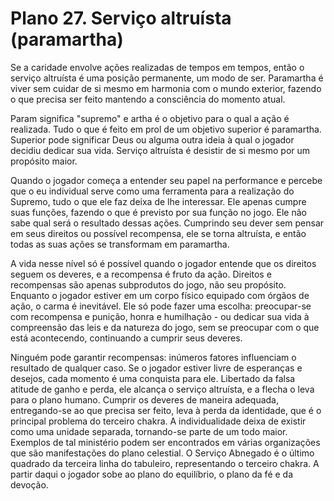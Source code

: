# Plano 27. Serviço altruísta (paramartha)

Se a caridade envolve ações realizadas de tempos em tempos, então o serviço altruísta é uma posição permanente, um modo de ser. Paramartha é viver sem cuidar de si mesmo em harmonia com o mundo exterior, fazendo o que precisa ser feito mantendo a consciência do momento atual.

Param significa "supremo" e artha é o objetivo para o qual a ação é realizada. Tudo o que é feito em prol de um objetivo superior é paramartha. Superior pode significar Deus ou alguma outra ideia à qual o jogador decidiu dedicar sua vida. Serviço altruísta é desistir de si mesmo por um propósito maior.

Quando o jogador começa a entender seu papel na performance e percebe que o eu individual serve como uma ferramenta para a realização do Supremo, tudo o que ele faz deixa de lhe interessar. Ele apenas cumpre suas funções, fazendo o que é previsto por sua função no jogo. Ele não sabe qual será o resultado dessas ações. Cumprindo seu dever sem pensar em seus direitos ou possível recompensa, ele se torna altruísta, e então todas as suas ações se transformam em paramartha.

A vida nesse nível só é possível quando o jogador entende que os direitos seguem os deveres, e a recompensa é fruto da ação. Direitos e recompensas são apenas subprodutos do jogo, não seu propósito. Enquanto o jogador estiver em um corpo físico equipado com órgãos de ação, o carma é inevitável. Ele só pode fazer uma escolha: preocupar-se com recompensa e punição, honra e humilhação - ou dedicar sua vida à compreensão das leis e da natureza do jogo, sem se preocupar com o que está acontecendo, continuando a cumprir seus deveres.

Ninguém pode garantir recompensas: inúmeros fatores influenciam o resultado de qualquer caso. Se o jogador estiver livre de esperanças e desejos, cada momento é uma conquista para ele. Libertado da falsa atitude de ganho e perda, ele alcança o serviço altruísta, e a flecha o leva para o plano humano. Cumprir os deveres de maneira adequada, entregando-se ao que precisa ser feito, leva à perda da identidade, que é o principal problema do terceiro chakra. A individualidade deixa de existir como uma unidade separada, tornando-se parte de um todo maior. Exemplos de tal ministério podem ser encontrados em várias organizações que são manifestações do plano celestial. O Serviço Abnegado é o último quadrado da terceira linha do tabuleiro, representando o terceiro chakra. A partir daqui o jogador sobe ao plano do equilíbrio, o plano da fé e da devoção.
